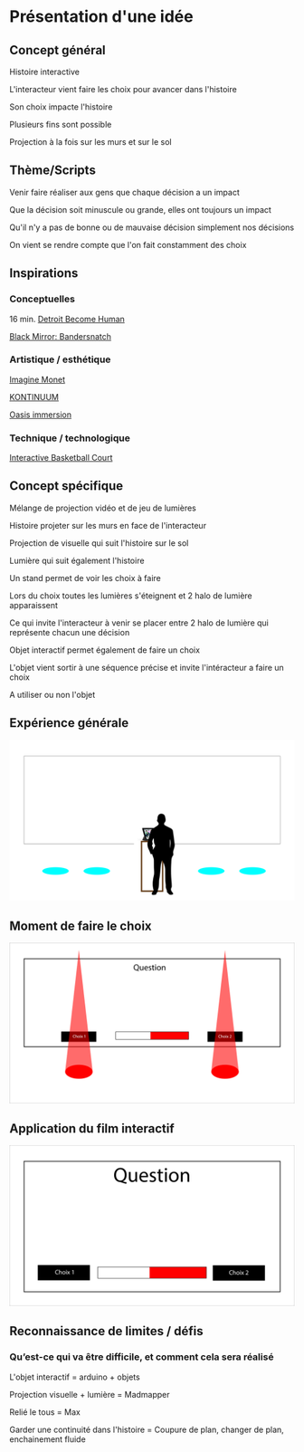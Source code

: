 # Présentation d'une idée

## Concept général 
Histoire interactive

L'interacteur vient faire les choix pour avancer dans l'histoire

Son choix impacte l'histoire

Plusieurs fins sont possible

Projection à la fois sur les murs et sur le sol

## Thème/Scripts
Venir faire réaliser aux gens que chaque décision a un impact

Que la décision soit minuscule ou grande, elles ont toujours un impact

Qu'il n'y a pas de bonne ou de mauvaise décision simplement nos décisions

On vient se rendre compte que l'on fait constamment des choix




## Inspirations 
### Conceptuelles 
16 min. [Detroit Become Human](https://www.youtube.com/watch?v=t3cLDDwLeJA)

[Black Mirror: Bandersnatch](https://www.youtube.com/watch?v=VNw9DAwp2Kk)

### Artistique / esthétique  
[Imagine Monet](https://artipelag.se/en/at-artipelag/imagine-monet-the-immersive-exhibition/)

[KONTINUUM](https://www.youtube.com/watch?v=J0eAyYpBJnw&t=89s)

[Oasis immersion](https://www.youtube.com/watch?v=FmGiMxb89Jg)


### Technique / technologique  
[Interactive Basketball Court](https://www.youtube.com/watch?v=LPBqB9O0gPo)

## Concept spécifique  

Mélange de projection vidéo et de jeu de lumières

Histoire projeter sur les murs en face de l'interacteur

Projection de visuelle qui suit l'histoire sur le sol

Lumière qui suit également l'histoire

Un stand permet de voir les choix à faire

Lors du choix toutes les lumières s'éteignent et 2 halo de lumière apparaissent

Ce qui invite l'interacteur à venir se placer entre 2 halo de lumière qui représente chacun une décision

Objet interactif permet également de faire un choix

L'objet vient sortir à une séquence précise et invite l'intéracteur a faire un choix

A utiliser ou non l'objet

## Expérience générale
![Exemple interaction](media/experience.png)

## Moment de faire le choix
![Exemple choix](media/choix.png)

## Application du film interactif
![Exemple app](media/app.png)

## Reconnaissance de limites / défis 

### Qu’est-ce qui va être difficile, et comment cela sera réalisé 

L'objet interactif = arduino + objets

Projection visuelle + lumière = Madmapper 

Relié le tous = Max

Garder une continuité dans l'histoire = Coupure de plan, changer de plan, enchainement fluide








